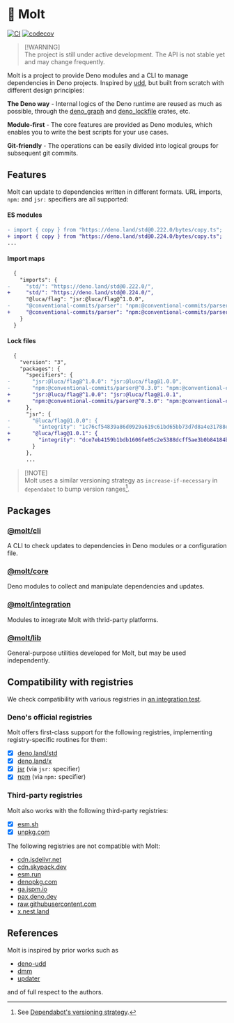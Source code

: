 # 🦕 Molt

[![CI](https://github.com/hasundue/molt/actions/workflows/ci.yml/badge.svg)](https://github.com/hasundue/molt/actions/workflows/ci.yml)
[![codecov](https://codecov.io/github/hasundue/molt/graph/badge.svg?token=NhpMdDRNxy)](https://codecov.io/github/hasundue/molt)

> [!WARNING]\
> The project is still under active development. The API is not stable yet and
> may change frequently.

Molt is a project to provide Deno modules and a CLI to manage dependencies in
Deno projects. Inspired by [udd], but built from scratch with different design
principles:

**The Deno way** - Internal logics of the Deno runtime are reused as much as
possible, through the [deno_graph] and [deno_lockfile] crates, etc.

**Module-first** - The core features are provided as Deno modules, which enables
you to write the best scripts for your use cases.

**Git-friendly** - The operations can be easily divided into logical groups for
subsequent git commits.

## Features

Molt can update to dependencies written in different formats. URL imports,
`npm:` and `jsr:` specifiers are all supported:

#### ES modules

```diff
- import { copy } from "https://deno.land/std@0.222.0/bytes/copy.ts";
+ import { copy } from "https://deno.land/std@0.224.0/bytes/copy.ts";
...
```

#### Import maps

```diff
  {
    "imports": {
-     "std/": "https://deno.land/std@0.222.0/",
+     "std/": "https://deno.land/std@0.224.0/",
      "@luca/flag": "jsr:@luca/flag@^1.0.0",
-     "@conventional-commits/parser": "npm:@conventional-commits/parser@^0.3.0"
+     "@conventional-commits/parser": "npm:@conventional-commits/parser@^0.4.0"
    }
  }
```

#### Lock files

```diff
  {
    "version": "3",
    "packages": {
      "specifiers": {
-       "jsr:@luca/flag@^1.0.0": "jsr:@luca/flag@1.0.0",
-       "npm:@conventional-commits/parser@^0.3.0": "npm:@conventional-commits/parser@0.3.0"
+       "jsr:@luca/flag@^1.0.0": "jsr:@luca/flag@1.0.1",
+       "npm:@conventional-commits/parser@^0.3.0": "npm:@conventional-commits/parser@0.4.1"
      },
      "jsr": {
-       "@luca/flag@1.0.0": {
-         "integrity": "1c76cf54839a86d0929a619c61bd65bb73d7d8a4e31788e48c720dbc46c5d546"
+       "@luca/flag@1.0.1": {
+         "integrity": "dce7eb4159b1bdb1606fe05c2e5388dcff5ae3b0b84184b934bc623143742408"
        }
      },
      ...
```

> [!NOTE]\
> Molt uses a similar versioning strategy as `increase-if-necessary` in
> `dependabot` to bump version ranges[^1].

## Packages

### [@molt/cli]

A CLI to check updates to dependencies in Deno modules or a configuration file.

### [@molt/core]

Deno modules to collect and manipulate dependencies and updates.

### [@molt/integration]

Modules to integrate Molt with thrid-party platforms.

### [@molt/lib]

General-purpose utilities developed for Molt, but may be used independently.

## Compatibility with registries

We check compatibility with various registries in
[an integration test](./integration/registries_test.ts).

### Deno's official registries

Molt offers first-class support for the following registries, implementing
registry-specific routines for them:

- [x] [deno.land/std](https://deno.land/std)
- [x] [deno.land/x](https://deno.land/x)
- [x] [jsr](https://jsr.io) (via `jsr:` specifier)
- [x] [npm](https://www.npmjs.com) (via `npm:` specifier)

### Third-party registries

Molt also works with the following third-party registries:

- [x] [esm.sh](https://esm.sh)
- [x] [unpkg.com](https://unpkg.com)

The following registries are not compatible with Molt:

- [cdn.jsdelivr.net](https://cdn.jsdelivr.net)
- [cdn.skypack.dev](https://cdn.skypack.dev)
- [esm.run](https://esm.run)
- [denopkg.com](https://denopkg.com)
- [ga.jspm.io](https://ga.jspm.io)
- [pax.deno.dev](https://pax.deno.dev)
- [raw.githubusercontent.com](https://github.com)
- [x.nest.land](https://x.nest.land)

## References

Molt is inspired by prior works such as

- [deno-udd](https://github.com/hayd/deno-udd)
- [dmm](https://github.com/drashland/dmm)
- [updater](https://github.com/deaddeno/updater)

and of full respect to the authors.

<!-- Footnotes -->

[^1]: See
[Dependabot's versioning strategy](https://docs.github.com/en/code-security/dependabot/dependabot-version-updates/configuration-options-for-the-dependabot.yml-file#versioning-strategy).

<!-- Links -->

[Deno]: https://deno.land
[deno_graph]: https://github.com/denoland/deno_graph
[import_map]: https://github.com/denoland/import_map
[deno_lockfile]: https://github.com/denoland/deno_lockfile
[udd]: https://github.com/hayd/deno-udd
[@molt/cli]: https://jsr.io/@molt/cli
[@molt/core]: https://jsr.io/@molt/core
[@molt/integration]: https://jsr.io/@molt/integration
[@molt/lib]: https://jsr.io/@molt/lib
[issues]: https://github.com/hasundue/molt/issues
[dependabot]: https://docs.github.com/en/code-security/dependabot/dependabot-version-updates/configuration-options-for-the-dependabot.yml-file#versioning-strategy
